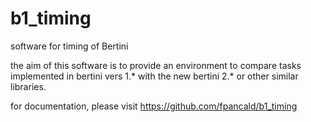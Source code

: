 b1_timing
============

software for timing of Bertini

the aim of this software is to provide an environment to compare tasks implemented in bertini vers 1.* with the new bertini 2.* or other similar libraries.  

for documentation, please visit https://github.com/fpancald/b1_timing
